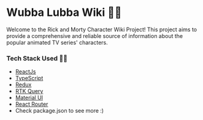 # Wubba Lubba Wiki 👴👦

Welcome to the Rick and Morty Character Wiki Project! This project aims to provide a comprehensive and reliable source of information about the popular animated TV series' characters.

### Tech Stack Used 👨‍💻

-   [ReactJs](https://reactjs.org/)
-   [TypeScript](https://www.typescriptlang.org/)
-   [Redux](https://redux.js.org/)
-   [RTK Query](https://redux-toolkit.js.org/rtk-query/overview)
-   [Material UI](https://mui.com/)
-   [React Router](https://reactrouter.com/en/main)
-   Check package.json to see more :)
